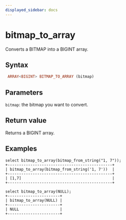 ```yaml
---
displayed_sidebar: docs
---
```


# bitmap_to_array

Converts a BITMAP into a BIGINT array.

## Syntax

```Haskell
 ARRAY<BIGINT> BITMAP_TO_ARRAY (bitmap)
```

## Parameters

`bitmap`: the bitmap you want to convert.

## Return value

Returns a BIGINT array.

## Examples

```Plain
select bitmap_to_array(bitmap_from_string("1, 7"));
+----------------------------------------------+
| bitmap_to_array(bitmap_from_string('1, 7'))  |
+----------------------------------------------+
| [1,7]                                        |
+----------------------------------------------+

select bitmap_to_array(NULL);
+-----------------------+
| bitmap_to_array(NULL) |
+-----------------------+
| NULL                  |
+-----------------------+
```
